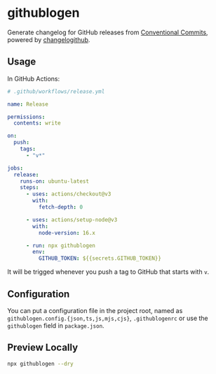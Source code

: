 # githublogen

Generate changelog for GitHub releases from [Conventional Commits](https://www.conventionalcommits.org/en/v1.0.0/), powered by [changelogithub](https://github.com/antfu/changelogithub).

## Usage

In GitHub Actions:

```yml
# .github/workflows/release.yml

name: Release

permissions:
  contents: write

on:
  push:
    tags:
      - "v*"

jobs:
  release:
    runs-on: ubuntu-latest
    steps:
      - uses: actions/checkout@v3
        with:
          fetch-depth: 0

      - uses: actions/setup-node@v3
        with:
          node-version: 16.x

      - run: npx githublogen
        env:
          GITHUB_TOKEN: ${{secrets.GITHUB_TOKEN}}
```

It will be trigged whenever you push a tag to GitHub that starts with `v`.

## Configuration

You can put a configuration file in the project root, named as `githublogen.config.{json,ts,js,mjs,cjs}`, `.githublogenrc` or use the `githublogen` field in `package.json`.

## Preview Locally

```bash
npx githublogen --dry
```

